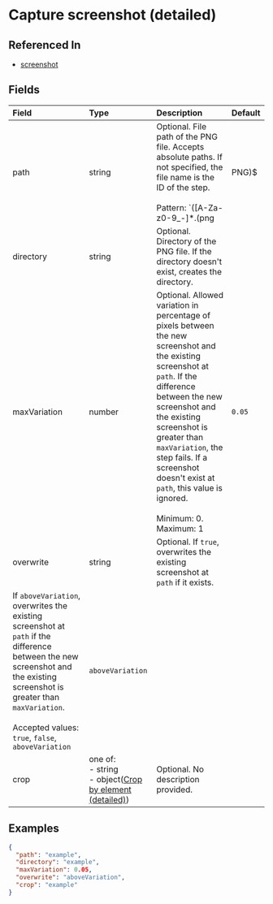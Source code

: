
# Capture screenshot (detailed)



## Referenced In

- [screenshot](/docs/references/schemas/screenshot)

## Fields

Field | Type | Description | Default
:-- | :-- | :-- | :--
path | string | Optional. File path of the PNG file. Accepts absolute paths. If not specified, the file name is the ID of the step.<br/><br/>Pattern: `([A-Za-z0-9_-]*\.(png|PNG)$|\$[A-Za-z0-9_]+)` | 
directory | string | Optional. Directory of the PNG file. If the directory doesn't exist, creates the directory. | 
maxVariation | number | Optional. Allowed variation in percentage of pixels between the new screenshot and the existing screenshot at `path`. If the difference between the new screenshot and the existing screenshot is greater than `maxVariation`, the step fails. If a screenshot doesn't exist at `path`, this value is ignored.<br/><br/>Minimum: 0. Maximum: 1 | `0.05`
overwrite | string | Optional. If `true`, overwrites the existing screenshot at `path` if it exists.
If `aboveVariation`, overwrites the existing screenshot at `path` if the difference between the new screenshot and the existing screenshot is greater than `maxVariation`.<br/><br/>Accepted values: `true`, `false`, `aboveVariation` | `aboveVariation`
crop | one of:<br/>- string<br/>- object([Crop by element (detailed)](/docs/references/schemas/Crop%20by%20element%20(detailed))) | Optional. No description provided. | 

## Examples

```json
{
  "path": "example",
  "directory": "example",
  "maxVariation": 0.05,
  "overwrite": "aboveVariation",
  "crop": "example"
}
```
